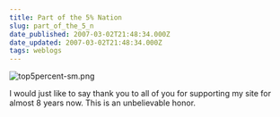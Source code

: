 ```yaml
---
title: Part of the 5% Nation
slug: part_of_the_5_n
date_published: 2007-03-02T21:48:34.000Z
date_updated: 2007-03-02T21:48:34.000Z
tags: weblogs
---
```


![top5percent-sm.png](http://www.dashes.com/anil/images/top5percent-sm.png)

I would just like to say thank you to all of you for supporting my site for almost 8 years now. This is an unbelievable honor.
